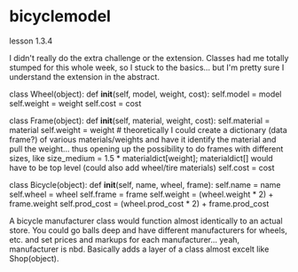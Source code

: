 # bicyclemodel
lesson 1.3.4

I didn't really do the extra challenge or the extension.  Classes had me totally stumped for this whole week, so I stuck to the basics... but I'm pretty sure I understand the extension in the abstract.

class Wheel(object):
  def __init__(self, model, weight, cost):
    self.model = model
    self.weight = weight
    self.cost = cost

class Frame(object):
  def __init__(self, material, weight, cost):
    self.material = material
    self.weight = weight
    # theoretically I could create a dictionary (data frame?) of various materials/weights and have it identify the material and pull the weight... thus opening up the possibility to do frames with different sizes, like size_medium = 1.5 * materialdict[weight]; materialdict[] would have to be top level (could also add wheel/tire materials)
    self.cost = cost

class Bicycle(object):
  def __init__(self, name, wheel, frame):
    self.name = name
    self.wheel = wheel
    self.frame = frame
    self.weight = (wheel.weight * 2) + frame.weight
    self.prod_cost = (wheel.prod_cost * 2) + frame.prod_cost
    
A bicycle manufacturer class would function almost identically to an actual store.  You could go balls deep and have different manufacturers for wheels, etc. and set prices and markups for each manufacturer... yeah, manufacturer is nbd.  Basically adds a layer of a class almost excelt like Shop(object).


